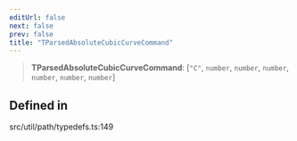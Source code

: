 ```yaml
---
editUrl: false
next: false
prev: false
title: "TParsedAbsoluteCubicCurveCommand"
---
```


> **TParsedAbsoluteCubicCurveCommand**: [`"C"`, `number`, `number`, `number`, `number`, `number`, `number`]

## Defined in

src/util/path/typedefs.ts:149
